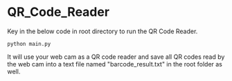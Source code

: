 # QR_Code_Reader
Key in the below code in root directory to run the QR Code Reader.
```
python main.py
```
It will use your web cam as a QR code reader and save all QR codes read by the web cam into a text file named "barcode_result.txt" in the root folder as well.
